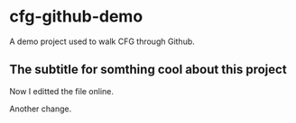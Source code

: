 # cfg-github-demo

A demo project used to walk CFG through Github.

## The subtitle for somthing cool about this project

Now I editted the file online.

Another change.
